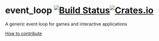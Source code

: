 event_loop [![Build Status](https://travis-ci.org/PistonDevelopers/piston.svg)](https://travis-ci.org/PistonDevelopers/piston)[![Crates.io](https://img.shields.io/crates/v/piston.svg?style=flat-square)](https://crates.io/crates/piston)
==========

A generic event loop for games and interactive applications

[How to contribute](https://github.com/PistonDevelopers/piston/blob/master/CONTRIBUTING.md)

